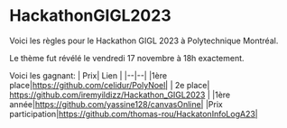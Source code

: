 # HackathonGIGL2023

Voici les règles pour le Hackathon GIGL 2023 à Polytechnique Montréal.

Le thème fut révélé le vendredi 17 novembre à 18h exactement.

  

Voici les gagnant:
| Prix|  Lien |
|--|--|
|1ère place|https://github.com/celidur/PolyNoel|
| 2e place| https://github.com/iremyildizz/Hackathon_GIGL2023 |
|1ère année|https://github.com/yassine128/canvasOnline|
|Prix participation|https://github.com/thomas-rou/HackatonInfoLogA23|
